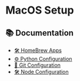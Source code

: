 # MacOS Setup

## 📚 Documentation

- [🛠️ HomeBrew Apps](./homebrew.md)
- [⚙️ Python Configuration](./python.md)
- [🧠 Git Configuration](./git.md)
- [🛠️ Node Configuration](./node.md)